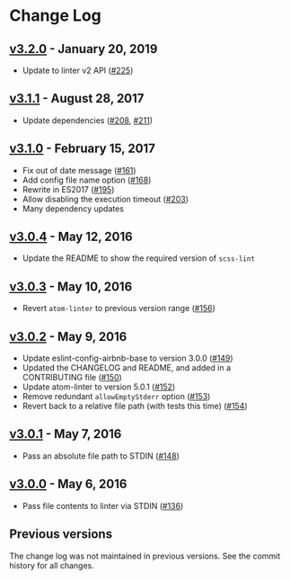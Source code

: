 # Change Log

## [v3.2.0][] - January 20, 2019

-   Update to linter v2 API ([#225][])

[#225]: https://github.com/AtomLinter/linter-scss-lint/pull/225
[v3.2.0]: https://github.com/AtomLinter/linter-scss-lint/compare/v3.1.1...v3.2.0

## [v3.1.1][] - August 28, 2017

-   Update dependencies ([#208][], [#211][])

[#208]: https://github.com/AtomLinter/linter-scss-lint/pull/208
[#211]: https://github.com/AtomLinter/linter-scss-lint/pull/211
[v3.1.1]: https://github.com/AtomLinter/linter-scss-lint/compare/v3.1.0...v3.1.1

## [v3.1.0][] - February 15, 2017

-   Fix out of date message ([#161][])
-   Add config file name option ([#168][])
-   Rewrite in ES2017 ([#195][])
-   Allow disabling the execution timeout ([#203][])
-   Many dependency updates

[#161]: https://github.com/AtomLinter/linter-scss-lint/pull/161
[#168]: https://github.com/AtomLinter/linter-scss-lint/pull/168
[#195]: https://github.com/AtomLinter/linter-scss-lint/pull/195
[#203]: https://github.com/AtomLinter/linter-scss-lint/pull/203

[v3.1.0]: https://github.com/AtomLinter/linter-scss-lint/compare/v3.0.4...v3.1.0

## [v3.0.4][] - May 12, 2016

-   Update the README to show the required version of `scss-lint`

[v3.0.4]: https://github.com/AtomLinter/linter-scss-lint/compare/v3.0.3...v3.0.4

## [v3.0.3][] - May 10, 2016

-   Revert `atom-linter` to previous version range ([#156][])

[v3.0.3]: https://github.com/AtomLinter/linter-scss-lint/compare/v3.0.2...v3.0.3
[#156]: https://github.com/AtomLinter/linter-scss-lint/pull/156

## [v3.0.2][] - May 9, 2016

-   Update eslint-config-airbnb-base to version 3.0.0 ([#149][])
-   Updated the CHANGELOG and README, and added in a CONTRIBUTING file ([#150][])
-   Update atom-linter to version 5.0.1 ([#152][])
-   Remove redundant `allowEmptyStderr` option ([#153][])
-   Revert back to a relative file path (with tests this time) ([#154][])

[v3.0.2]: https://github.com/AtomLinter/linter-scss-lint/compare/v3.0.1...v3.0.2
[#149]: https://github.com/AtomLinter/linter-scss-lint/pull/149
[#150]: https://github.com/AtomLinter/linter-scss-lint/pull/150
[#152]: https://github.com/AtomLinter/linter-scss-lint/pull/152
[#153]: https://github.com/AtomLinter/linter-scss-lint/pull/153
[#154]: https://github.com/AtomLinter/linter-scss-lint/pull/154

## [v3.0.1][] - May 7, 2016

-   Pass an absolute file path to STDIN ([#148][])

[v3.0.1]: https://github.com/AtomLinter/linter-scss-lint/compare/v3.0.0...v3.0.1
[#148]: https://github.com/AtomLinter/linter-scss-lint/pull/148

## [v3.0.0][] - May 6, 2016

-   Pass file contents to linter via STDIN ([#136][])

[v3.0.0]: https://github.com/AtomLinter/linter-scss-lint/compare/v2.5.1...v3.0.0
[#136]: https://github.com/AtomLinter/linter-scss-lint/pull/136

## Previous versions

The change log was not maintained in previous versions. See the commit history
for all changes.
